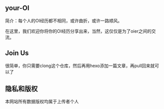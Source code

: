 ## your-OI  

 简介：每个人的OI经历都不相同，或许曲折，或许一路顺风。  
 
 在这里，我们欢迎你将你的OI经历分享出来，当然，这仅仅是为了oier之间的交流。

## Join Us
 很简单，你只需要clong这个仓库，然后再用hexo添加一篇文章，再pull回来就可以了
 
## 隐私和版权
  本网站所有数据版权均属于上传者个人
